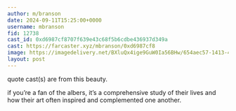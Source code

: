 ```yaml
---
author: m/branson
date: 2024-09-11T15:25:00+0000
username: mbranson
fid: 12738
cast_id: 0xd6987cf8707f639e43c68f5b6cdbe436937d349a
cast: https://farcaster.xyz/mbranson/0xd6987cf8
image: https://imagedelivery.net/BXluQx4ige9GuW0Ia56BHw/654aec57-1413-4ea3-da9b-6b4e22444900/original
layout: post
---
```


quote cast(s) are from this beauty.

if you’re a fan of the albers, it’s a comprehensive study of their lives and how their art often inspired and complemented one another.

<img src='https://imagedelivery.net/BXluQx4ige9GuW0Ia56BHw/654aec57-1413-4ea3-da9b-6b4e22444900/original' alt='' referrerpolicy='no-referrer'/>

